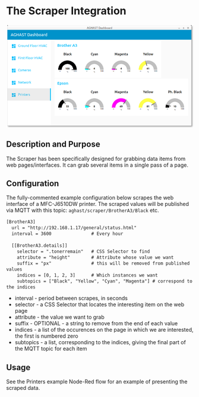 # The Scraper Integration

![](../examples/node-red/Screenshots/Printers-0.0.0.png)

## Description and Purpose

The Scraper has been specifically designed for grabbing data items from web pages/interfaces.
It can grab several items in a single pass of a page.

## Configuration
The fully-commented example configuration below scrapes the web interface of a MFC-J6510DW printer.
The scraped values will be published via MQTT with this topic: `aghast/scraper/BrotherA3/Black` etc.
```
[BrotherA3]
  url = "http://192.168.1.17/general/status.html"
  interval = 3600               # Every hour

  [[BrotherA3.details]]
    selector = ".tonerremain"   # CSS Selector to find
    attribute = "height"        # Attribute whose value we want
    suffix = "px"               # this will be removed from published values
    indices = [0, 1, 2, 3]      # Which instances we want
    subtopics = ["Black", "Yellow", "Cyan", "Magenta"] # correspond to the indices
```
 * interval - period between scrapes, in seconds
 * selector - a CSS Selector that locates the interesting item on the web page
 * attribute - the value we want to grab
 * suffix - OPTIONAL - a string to remove from the end of each value
 * indices - a list of the occurences on the page in which we are interested, the first is numbered zero
 * subtopics - a list, corresponding to the indices, giving the final part of the MQTT topic for each item

## Usage
See the Printers example Node-Red flow for an example of presenting the scraped data.
